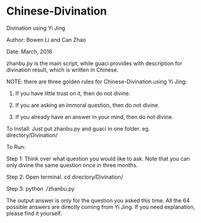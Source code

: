 # Chinese-Divination
Divination using Yi Jing

Author: Bowen Li and Can Zhao

Date: March, 2016


zhanbu.py is the main script, while guaci provides with description for divination result, which is written in Chinese.

NOTE: there are three golden rules for Chinese-Divination using Yi Jing:

1. If you have little trust on it, then do not divine.

2. If you are asking an immoral question, then do not divine.
 
3. If you already have an answer in your mind, then do not divine.
 


To Install: Just put zhanbu.py and guaci in one folder. eg. directory/Divination/

To Run:

Step 1: Think over what question you would like to ask. Note that you can only divine the same question once in three months.

Step 2: Open terminal. cd directory/Divination/

Step 3: python ./zhanbu.py

The output answer is only for the question you asked this time. All the 64 possible answers are directly coming from Yi Jing. If you need explanation, please find it yourself.
